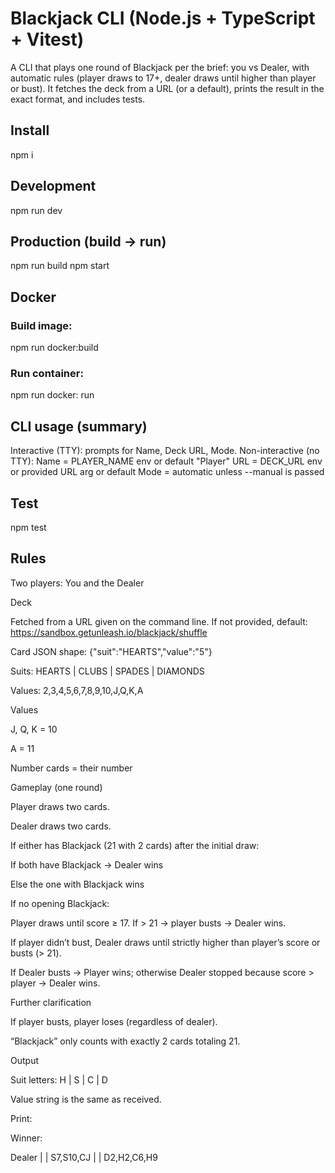# Blackjack CLI (Node.js + TypeScript + Vitest)

A CLI that plays one round of Blackjack per the brief: you vs Dealer, with automatic rules (player draws to 17+, dealer draws until higher than player or bust). It fetches the deck from a URL (or a default), prints the result in the exact format, and includes tests.

## Install
npm i

## Development
npm run dev

## Production (build → run)
npm run build
npm start

## Docker
### Build image: 
npm run docker:build
### Run container:
npm run docker: run


## CLI usage (summary)

Interactive (TTY): prompts for Name, Deck URL, Mode.
Non-interactive (no TTY):
Name = PLAYER_NAME env or default "Player"
URL = DECK_URL env or provided URL arg or default
Mode = automatic unless --manual is passed

## Test
npm test

## Rules 

Two players: You and the Dealer

Deck

Fetched from a URL given on the command line. If not provided, default:
https://sandbox.getunleash.io/blackjack/shuffle

Card JSON shape: {"suit":"HEARTS","value":"5"}

Suits: HEARTS | CLUBS | SPADES | DIAMONDS

Values: 2,3,4,5,6,7,8,9,10,J,Q,K,A

Values

J, Q, K = 10

A = 11

Number cards = their number

Gameplay (one round)

Player draws two cards.

Dealer draws two cards.

If either has Blackjack (21 with 2 cards) after the initial draw:

If both have Blackjack → Dealer wins

Else the one with Blackjack wins

If no opening Blackjack:

Player draws until score ≥ 17. If > 21 → player busts → Dealer wins.

If player didn’t bust, Dealer draws until strictly higher than player’s score or busts (> 21).

If Dealer busts → Player wins; otherwise Dealer stopped because score > player → Dealer wins.

Further clarification

If player busts, player loses (regardless of dealer).

“Blackjack” only counts with exactly 2 cards totaling 21.

Output

Suit letters: H | S | C | D

Value string is the same as received.

Print:

Winner: <name>

Dealer | <score> | S7,S10,CJ
<PlayerName> | <score> | D2,H2,C6,H9
